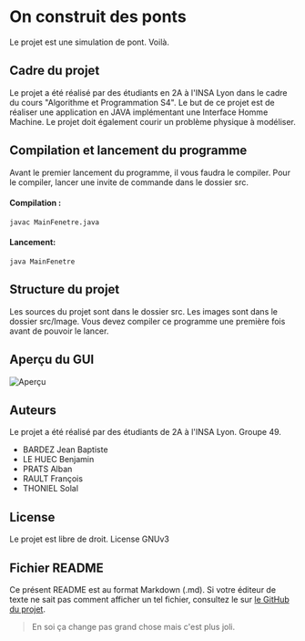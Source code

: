 # On construit des ponts

Le projet est une simulation de pont. Voilà.

## Cadre du projet

Le projet a été réalisé par des étudiants en 2A à l'INSA Lyon dans le cadre du cours "Algorithme et Programmation S4". 
Le but de ce projet est de réaliser une application en JAVA implémentant une Interface Homme Machine. Le projet doit également courir un problème physique à modéliser. 

## Compilation et lancement du programme

Avant le premier lancement du programme, il vous faudra le compiler. Pour le compiler, lancer une invite de commande dans le dossier src. 
#### Compilation : 
`javac MainFenetre.java`

#### Lancement:
`java MainFenetre`


## Structure du projet

Les sources du projet sont dans le dossier src. 
Les images sont dans le dossier src/Image.
Vous devez compiler ce programme une première fois avant de pouvoir le lancer. 

## Aperçu du GUI

![Aperçu](http://github.com/linfocdelo/projet-final/apercu.png)

## Auteurs

Le projet a été réalisé par des étudiants de 2A à l'INSA Lyon. 
Groupe 49. 
- BARDEZ Jean Baptiste  
- LE HUEC Benjamin
- PRATS Alban
- RAULT François
- THONIEL Solal

## License

Le projet est libre de droit. 
License GNUv3

## Fichier README
Ce présent README est au format Markdown (.md).
Si votre éditeur de texte ne sait pas comment afficher un tel fichier, consultez le sur [le GitHub du projet](https://github.com/LInfoCdeLO/Projet-final).

> En soi ça change pas grand chose mais c'est plus joli.
